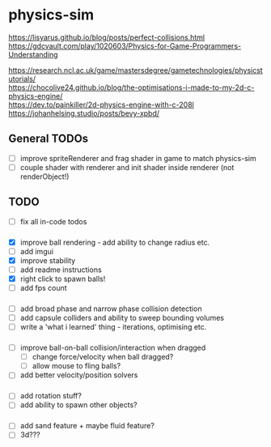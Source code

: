 # physics-sim

<https://lisyarus.github.io/blog/posts/perfect-collisions.html>\
<https://gdcvault.com/play/1020603/Physics-for-Game-Programmers-Understanding>

<https://research.ncl.ac.uk/game/mastersdegree/gametechnologies/physicstutorials/> \
<https://chocolive24.github.io/blog/the-optimisations-i-made-to-my-2d-c-physics-engine/> \
<https://dev.to/painkiller/2d-physics-engine-with-c-208l> \
<https://johanhelsing.studio/posts/bevy-xpbd/>

## General TODOs

- [ ] improve spriteRenderer and frag shader in game to match physics-sim
- [ ] couple shader with renderer and init shader inside renderer (not renderObject!)

## TODO

- [ ] fix all in-code todos

###

- [x] improve ball rendering - add ability to change radius etc.
- [ ] add imgui
- [x] improve stability
- [ ] add readme instructions
- [x] right click to spawn balls!
- [ ] add fps count

###

- [ ] add broad phase and narrow phase collision detection
- [ ] add capsule colliders and ability to sweep bounding volumes
- [ ] write a 'what i learned' thing - iterations, optimising etc.

###

- [ ] improve ball-on-ball collision/interaction when dragged
  - [ ] change force/velocity when ball dragged?
  - [ ] allow mouse to fling balls?
- [ ] add better velocity/position solvers

###

- [ ] add rotation stuff?
- [ ] add ability to spawn other objects?

###

- [ ] add sand feature + maybe fluid feature?
- [ ] 3d???
